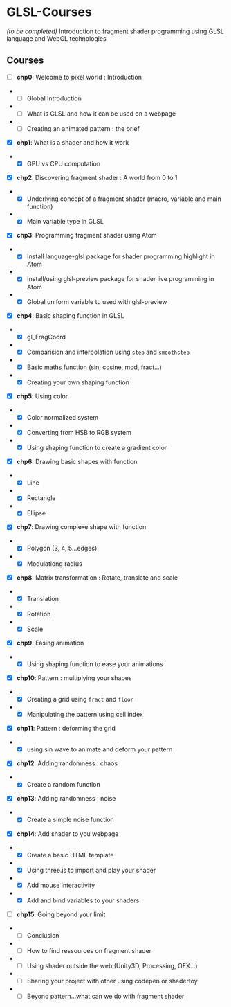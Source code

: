 # GLSL-Courses
*(to be completed)*
Introduction to fragment shader programming using GLSL language and WebGL technologies

## Courses
* [ ] **chp0**: Welcome to pixel world : Introduction
* * [ ] Global Introduction
* * [ ] What is GLSL and how it can be used on a webpage
* * [ ] Creating an animated pattern : the brief
* [x] **chp1**: What is a shader and how it work
* * [x] GPU vs CPU computation
* [x] **chp2**: Discovering fragment shader : A world from 0 to 1
* * [x] Underlying concept of a fragment shader (macro, variable and main function)
* * [x] Main variable type in GLSL
* [x] **chp3**: Programming fragment shader using Atom
* * [x] Install language-glsl package for shader programming highlight in Atom
* * [x] Install/using glsl-preview package for shader live programming in Atom
* * [x] Global uniform variable tu used with glsl-preview
* [x] **chp4**: Basic shaping function in GLSL
* * [x] gl_FragCoord
* * [x] Comparision and interpolation using ```step``` and ```smoothstep```
* * [x] Basic maths function (sin, cosine, mod, fract...)
* * [x] Creating your own shaping function
* [X] **chp5**: Using color
* * [X] Color normalized system
* * [X] Converting from HSB to RGB system
* * [x] Using shaping function to create a gradient color
* [X] **chp6**: Drawing basic shapes with function
* * [x] Line
* * [x] Rectangle
* * [x] Ellipse
* [x] **chp7**: Drawing complexe shape with function
* * [x] Polygon (3, 4, 5...edges)
* * [x] Modulationg radius
* [x] **chp8**: Matrix transformation : Rotate, translate and scale
* * [X] Translation
* * [X] Rotation
* * [X] Scale
* [x] **chp9**: Easing animation
* * [x] Using shaping function to ease your animations
* [x] **chp10**: Pattern : multiplying your shapes
* * [x] Creating a grid using ```fract``` and ```floor```
* * [x] Manipulating the pattern using cell index
* [x] **chp11**: Pattern : deforming the grid
* * [x] using sin wave to animate and deform your pattern
* [x] **chp12**: Adding randomness : chaos
* * [x] Create a random function
* [x] **chp13**: Adding randomness : noise
* * [x] Create a simple noise function
* [x] **chp14**: Add shader to you webpage
* * [x] Create a basic HTML template
* * [x] Using three.js to import and play your shader
* * [x] Add mouse interactivity
* * [x] Add and bind variables to your shaders
* [ ] **chp15**: Going beyond your limit
* * [ ] Conclusion
* * [ ] How to find ressources on fragment shader
* * [ ] Using shader outside the web (Unity3D, Processing, OFX...)
* * [ ] Sharing your project with other using codepen or shadertoy
* * [ ] Beyond pattern...what can we do with fragment shader
